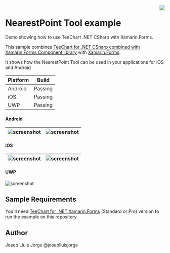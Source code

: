 <a href="https://www.steema.com/product/forms">
<img align="right" src="http://www.teechart.net/img/logos/teechart_forms.png">
</a>

NearestPoint Tool example
===================
Demo showing how to use TeeChart .NET CSharp with Xamarin.Forms.

This sample combines [TeeChart for .NET CSharp combined with Xamarin.Forms Component library](https://www.steema.com/product/forms) with [Xamarin.Forms](https://www.xamarin.com/forms). 

It shows how the NearestPoint Tool can be used in your applications for iOS and Android

|Platform|Build|
|--|--| 
| Android |Passing|
|iOS|Passing|
|UWP|Passing|

#### Android

|![screenshot](https://github.com/Steema/teechart-xamarin-forms-samples/blob/master/NearestPointTool/Screenshots/nearest_point_btn_android.jpg "TeeChart for Xamarin.Forms")|![screenshot](https://github.com/Steema/teechart-xamarin-forms-samples/blob/master/NearestPointTool/Screenshots/nearest_point_tool_android.jpg "TeeChart for Xamarin.Forms")|
|--|--|

#### iOS

|![screenshot](https://github.com/Steema/teechart-xamarin-forms-samples/blob/master/NearestPointTool/Screenshots/nearest_point_btn_ios.png "TeeChart for Xamarin.Forms")|![screenshot](https://github.com/Steema/teechart-xamarin-forms-samples/blob/master/NearestPointTool/Screenshots/nearest_point_tool_ios.png "TeeChart for Xamarin.Forms")|
|--|--|

#### UWP

![screenshot](https://github.com/Steema/teechart-xamarin-forms-samples/blob/master/NearestPointTool/Screenshots/nearest_point_tool_uwp.png "TeeChart for Xamarin.Forms")

## Sample Requirements

You'll need [TeeChart for .NET  Xamarin.Forms](https://www.steema.com/downloads/forms) (Standard or Pro) version to run the example on this repository. 

## Author

Josep Lluis Jorge @joseplluisjorge

